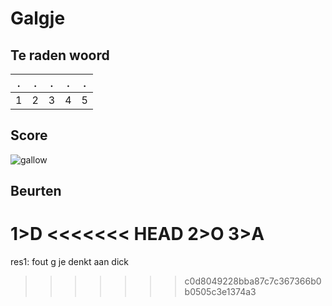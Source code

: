 # Galgje

## Te raden woord

|.|.|.|.|.|
|-|-|-|-|-|
|1|2|3|4|5|

## Score
![gallow](./images/2.png)

## Beurten
1>D
<<<<<<< HEAD
2>O
3>A
=======
res1: fout g je denkt aan dick
>>>>>>> c0d8049228bba87c7c367366b0b0505c3e1374a3

